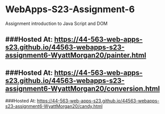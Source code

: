 
# WebApps-S23-Assignment-6
Assignment introduction to Java Script and DOM

###Hosted At: https://44-563-web-apps-s23.github.io/44563-webapps-s23-assignment6-WyattMorgan20/painter.html
---
###Hosted At: https://44-563-web-apps-s23.github.io/44563-webapps-s23-assignment6-WyattMorgan20/conversion.html
---
###Hosted At: https://44-563-web-apps-s23.github.io/44563-webapps-s23-assignment6-WyattMorgan20/candy.html
